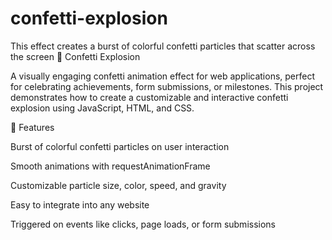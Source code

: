 # confetti-explosion
This effect creates a burst of colorful confetti particles that scatter across the screen
🎉 Confetti Explosion

A visually engaging confetti animation effect for web applications, perfect for celebrating achievements, form submissions, or milestones. This project demonstrates how to create a customizable and interactive confetti explosion using JavaScript, HTML, and CSS.

📌 Features

Burst of colorful confetti particles on user interaction

Smooth animations with requestAnimationFrame

Customizable particle size, color, speed, and gravity

Easy to integrate into any website

Triggered on events like clicks, page loads, or form submissions

